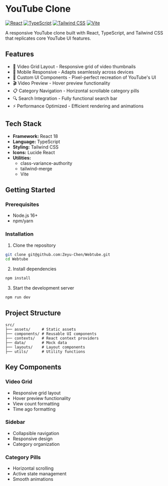 # YouTube Clone

[![React](https://img.shields.io/badge/React-18-61DAFB?logo=react&logoColor=black)](https://reactjs.org/)
[![TypeScript](https://img.shields.io/badge/TypeScript-5-3178C6?logo=typescript&logoColor=white)](https://www.typescriptlang.org/)
[![Tailwind CSS](https://img.shields.io/badge/Tailwind_CSS-3-06B6D4?logo=tailwind-css&logoColor=white)](https://tailwindcss.com/)
[![Vite](https://img.shields.io/badge/Vite-5-646CFF?logo=vite&logoColor=white)](https://vitejs.dev/)

A responsive YouTube clone built with React, TypeScript, and Tailwind CSS that replicates core YouTube UI features.

## Features

- 🎥 Video Grid Layout - Responsive grid of video thumbnails
- 📱 Mobile Responsive - Adapts seamlessly across devices
- 🎨 Custom UI Components - Pixel-perfect recreation of YouTube's UI
- 🎬 Video Preview - Hover preview functionality
- 📋 Category Navigation - Horizontal scrollable category pills
- 🔍 Search Integration - Fully functional search bar
- ⚡ Performance Optimized - Efficient rendering and animations

## Tech Stack

- **Framework:** React 18
- **Language:** TypeScript
- **Styling:** Tailwind CSS
- **Icons:** Lucide React
- **Utilities:**
  - class-variance-authority
  - tailwind-merge
  - Vite

## Getting Started

### Prerequisites

- Node.js 16+
- npm/yarn

### Installation

1. Clone the repository

```bash
git clone git@github.com:Zeyu-Chen/Webtube.git
cd Webtube
```

2. Install dependencies

```bash
npm install
```

3. Start the development server

```bash
npm run dev
```

## Project Structure

```text
src/
├── assets/     # Static assets
├── components/ # Reusable UI components
├── contexts/   # React context providers
├── data/       # Mock data
├── layouts/    # Layout components
├── utils/      # Utility functions
```

## Key Components

### Video Grid

- Responsive grid layout
- Hover preview functionality
- View count formatting
- Time ago formatting

### Sidebar

- Collapsible navigation
- Responsive design
- Category organization

### Category Pills

- Horizontal scrolling
- Active state management
- Smooth animations
